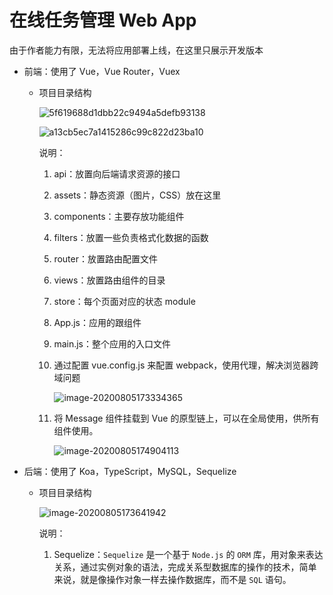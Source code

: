 # 在线任务管理 Web App

由于作者能力有限，无法将应用部署上线，在这里只展示开发版本

* 前端：使用了 Vue，Vue Router，Vuex

  * 项目目录结构

    ![5f619688d1dbb22c9494a5defb93138](https://i.loli.net/2020/08/05/xHGEzRKcoJvrSXd.png)

    ![a13cb5ec7a1415286c99c822d23ba10](https://i.loli.net/2020/08/05/zYrKL65t2Eucqeb.png)

    说明：

    1. api：放置向后端请求资源的接口

    2. assets：静态资源（图片，CSS）放在这里

    3. components：主要存放功能组件

    4. filters：放置一些负责格式化数据的函数

    5. router：放置路由配置文件

    6. views：放置路由组件的目录

    7. store：每个页面对应的状态 module

    8. App.js：应用的跟组件

    9. main.js：整个应用的入口文件

    10. 通过配置 vue.config.js 来配置 webpack，使用代理，解决浏览器跨域问题

        ![image-20200805173334365](https://i.loli.net/2020/08/05/y7hgHvxe9OXpoMj.png)

    11. 将 Message 组件挂载到 Vue 的原型链上，可以在全局使用，供所有组件使用。

        ![image-20200805174904113](https://i.loli.net/2020/08/05/mPqE3k1zgMbilZG.png)

* 后端：使用了 Koa，TypeScript，MySQL，Sequelize

  * 项目目录结构

    ![image-20200805173641942](https://i.loli.net/2020/08/05/pawiBmYVCN7JQ8S.png)

    说明：

    1. Sequelize：`Sequelize` 是一个基于 `Node.js` 的 `ORM` 库，用对象来表达关系，通过实例对象的语法，完成关系型数据库的操作的技术，简单来说，就是像操作对象一样去操作数据库，而不是 `SQL` 语句。

